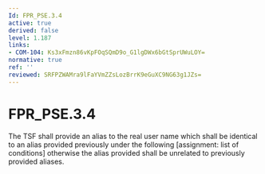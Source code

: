 ```yaml
---
Id: FPR_PSE.3.4
active: true
derived: false
level: 1.187
links:
- COM-104: Ks3xFmzn86vKpFOqSQmD9o_G1lgDWx6bGtSprUWuLOY=
normative: true
ref: ''
reviewed: SRFPZWAMra9lFaYVmZZsLozBrrK9eGuXC9NG63g1JZs=
---
```


# FPR_PSE.3.4

The TSF shall provide an alias to the real user name which shall be identical to an alias provided previously under the following [assignment: list of conditions] otherwise the alias provided shall be unrelated to previously provided aliases.